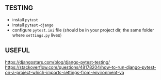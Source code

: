 ## TESTING

- install `pytest`
- install `pytest-django`
- configure `pytest.ini` file (should be in your project dir, the same folder where `settings.py` lives)

## USEFUL

<https://djangostars.com/blog/django-pytest-testing/>
<https://stackoverflow.com/questions/48178204/how-to-run-django-pytest-on-a-project-which-imports-settings-from-environment-va>